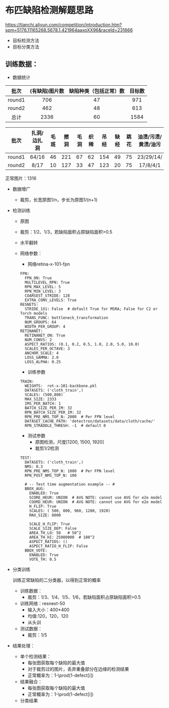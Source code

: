 # 布匹缺陷检测解题思路

https://tianchi.aliyun.com/competition/introduction.htm?spm=5176.11165268.5678.1.421964aaxoXX96&raceId=231666

- 目标检测方法
- 目标分类方法

## 训练数据：
- 数据统计

|批次|(有缺陷)图片数|缺陷种类（包括正常）数|目标数|
|:---:|:---:|:---:|:---:|
|round1|706|47|971|
|round2|462|48|613|
|总计|2336|60|1584|

|批次|扎洞/边扎洞|毛斑|擦洞|毛洞|织稀|吊经|缺经|跳花|油渍/污渍/黄渍/油污|
|:---:|:---:|:---:|:---:|:---:|:---:|:---:|:---:|:---:|:---:|
|round1|64/16|46|221|67|62|154|49|75|23/29/14/
|round2|8/17|10|127|33|47|123|20|75|17/8/4/1

正常图片：1316

- 数据增广
  - 裁剪，长宽原图1/n，步长为原图1/(n+1)
  
- 检测训练
  - 原图
  - 裁剪：1/2、1/3，若缺陷面积占原缺陷面积>0.5
  - 水平翻转
  - 网络参数：
    - 网络retina-x-101-fpn
    
    ```
    FPN:
      FPN_ON: True
      MULTILEVEL_RPN: True
      RPN_MAX_LEVEL: 5
      RPN_MIN_LEVEL: 3
      COARSEST_STRIDE: 128
      EXTRA_CONV_LEVELS: True
    RESNETS:
      STRIDE_1X1: False  # default True for MSRA; False for C2 or Torch models
      TRANS_FUNC: bottleneck_transformation
      NUM_GROUPS: 64
      WIDTH_PER_GROUP: 4
    RETINANET:
      RETINANET_ON: True
      NUM_CONVS: 2
      ASPECT_RATIOS: (0.1, 0.2, 0.5, 1.0, 2.0, 5.0, 10.0)
      SCALES_PER_OCTAVE: 3
      ANCHOR_SCALE: 4
      LOSS_GAMMA: 2.0
      LOSS_ALPHA: 0.25
    ```
    - 训练参数
    ```
    TRAIN:
      WEIGHTS:  ret-x-101-backbone.pkl
      DATASETS: ('cloth_train',)
      SCALES: (500,800)
      MAX_SIZE: 2333
      IMS_PER_BATCH: 1
      BATCH_SIZE_PER_IM: 32
      RPN_BATCH_SIZE_PER_IM: 32
      RPN_PRE_NMS_TOP_N: 2000  # Per FPN level
      DATASET_CACHE_PATH: 'detectron/datasets/data/cloth/cache/'
      RPN_STRADDLE_THRESH: -1  # default 0
    ```
  
    - 测试参数
      - 原图检测，尺度[1200, 1500, 1920]
      - 裁剪1/2检测
    ```
    TEST:
      DATASETS: ('cloth_train',)
      NMS: 0.3
      RPN_PRE_NMS_TOP_N: 1000  # Per FPN level
      RPN_POST_NMS_TOP_N: 100
    
      # -- Test time augmentation example -- #
      BBOX_AUG:
        ENABLED: True
        SCORE_HEUR: UNION  # AVG NOTE: cannot use AVG for e2e model
        COORD_HEUR: UNION  # AVG NOTE: cannot use AVG for e2e model
        H_FLIP: True
        SCALES: ( 500, 800, 960, 1200, 1920)
        MAX_SIZE: 8000
    
        SCALE_H_FLIP: True
        SCALE_SIZE_DEP: False
        AREA_TH_LO: 50   # 50^2
        AREA_TH_HI: 25000000  # 180^2
        ASPECT_RATIOS: ()
        ASPECT_RATIO_H_FLIP: False
      BBOX_VOTE:
        ENABLED: True
        VOTE_TH: 0.5
    ```
- 分类训练  
  
  训练正常缺陷的二分类器，以得到正常的概率
  
  - 训练数据：
    - 裁剪：1/3、1/4、1/5、1/6，若缺陷面积占原缺陷面积>0.5
  - 训练网络：resnext-50
    - 输入大小：400*400
    - 均值:120，120，120
    - 从头训
  - 测试数据：
    - 裁剪：1/5
    
- 结果处理：
  - 单个检测结果：
    - 每张图获取每个缺陷的最大值
    - 对于裁剪过的图片，丢弃重叠部分在边缘的检测结果
    - 正常概率为：1-\prod(1-defect[i])
  - 结果融合：
    - 每张图获取每个缺陷的最大值
    - 正常概率为：1-\prod(1-defect[i])
  - 分类结果
    
    
    
    
    
  
